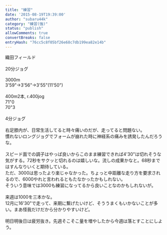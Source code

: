 ```yaml
---
title: "練習"
date: '2015-08-19T19:39:00'
author: "subaru44k"
category: "練習(強)"
status: "publish"
allowComments: true
convertBreaks: false
entryHash: "76cc5c8f05bf26e68c7db199ea82e14b"
---
```

織田フィールド<br>
<br>
20分ジョグ<br>
<br>
3000m<br>
3'59"→3'56"→3'55"(11'50")<br>
<br>
400m2本, r.400jog<br>
71"0<br>
70"3<br>
<br>
4分ジョグ<br>
<br>
右足膝内が、日常生活してると時々痛いのだが、走ってると問題ない。<br>
慣れないロングジョグでフォームが崩れた時に神経系の痛みを誘発したんだろうな。<br>
<br>
スピード面での調子はやっぱ良いからこのまま練習できれば4'30"は切れそうな気がする。72秒をサクッと切れるのは嬉しいな。流しの成果かなと。68秒まではすんなりいくと期待している。<br>
ただ、3000は思ったより楽じゃなかった。ちょっと中距離な走り方を要求されるので、6000やれと言われるともたなかったかもしれない。<br>
そういう意味では3000も練習になってるから良いことなのかもしれないが。<br>
<br>
来週は1000を三本かな。<br>
12月に16'30"で走って、来期に繋げたいけど、そううまくもいかないことが多い。まあ怪我だけだから分かりやすいけど。<br>
<br>
明日明後日は疲労抜き。先週そこそこ量を増やしたから今週は落とすことにしよう。
